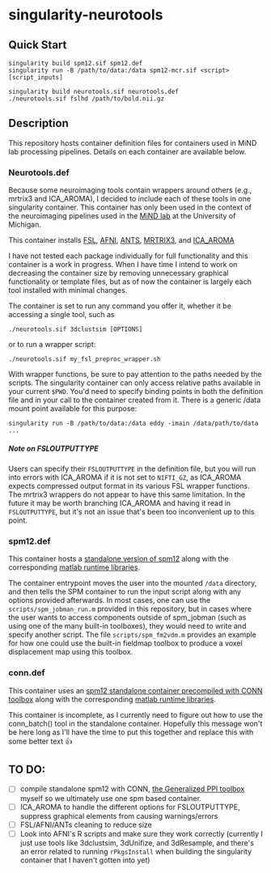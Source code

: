 # singularity-neurotools

## Quick Start

```
singularity build spm12.sif spm12.def
singularity run -B /path/to/data:/data spm12-mcr.sif <script> [script_inputs]
```

```
singularity build neurotools.sif neurotools.def
./neurotools.sif fslhd /path/to/bold.nii.gz
```

## Description

This repository hosts container definition files for containers used in MiND lab processing pipelines. Details on each container are available below.

### Neurotools.def

Because some neuroimaging tools contain wrappers around others (e.g., mrtrix3 and ICA_AROMA), I decided to include each of these tools in one singularity container. This container has only been used in the context of the neuroimaging pipelines used in the [MiND lab](https://sites.lsa.umich.edu/mindlab/) at the University of Michigan.

This container installs [FSL](https://fsl.fmrib.ox.ac.uk/fsl/fslwiki), [AFNI](https://afni.nimh.nih.gov/), [ANTS](https://github.com/ANTsX/ANTs), [MRTRIX3](https://www.mrtrix.org/), and [ICA_AROMA](https://github.com/maartenmennes/ICA-AROMA)

I have not tested each package individually for full functionality and this container is a work in progress. When I have time I intend to work on decreasing the container size by removing unnecessary graphical functionality or template files, but as of now the container is largely each tool installed with minimal changes.

The container is set to run any command you offer it, whether it be accessing a single tool, such as

```
./neurotools.sif 3dclustsim [OPTIONS]
```

or to run a wrapper script:

```
./neurotools.sif my_fsl_preproc_wrapper.sh
```

With wrapper functions, be sure to pay attention to the paths needed by the scripts. The singularity container can only access relative paths available in your current `$PWD`. You'd need to specify binding points in both the definition file and in your call to the container created from it. There is a generic /data mount point available for this purpose:

```
singularity run -B /path/to/data:/data eddy -imain /data/path/to/data ...
```

##### Note on FSLOUTPUTTYPE

Users can specify their `FSLOUTPUTTYPE` in the definition file, but you will run into errors with ICA_AROMA if it is not set to `NIFTI_GZ`, as ICA_AROMA expects compressed output format in its various FSL wrapper functions. The mrtrix3 wrappers do not appear to have this same limitation. In the future it may be worth branching ICA_AROMA and having it read in `FSLOUTPUTTYPE`, but it's not an issue that's been too inconvenient up to this point.

### spm12.def

This container hosts a [standalone version of spm12](https://en.wikibooks.org/wiki/SPM/Standalone) along with the corresponding [matlab runtime libraries](https://www.mathworks.com/products/compiler/matlab-runtime.html).

The container entrypoint moves the user into the mounted `/data` directory, and then tells the SPM container to run the input script along with any options provided afterwards. In most cases, one can use the `scripts/spm_jobman_run.m` provided in this repository, but in cases where the user wants to access components outside of spm_jobman (such as using one of the many built-in toolboxes), they would need to write and specify another script. The file `scripts/spm_fm2vdm.m` provides an example for how one could use the built-in fieldmap toolbox to produce a voxel displacement map using this toolbox.

### conn.def

This container uses an [spm12 standalone container precompiled with CONN toolbox](https://www.nitrc.org/projects/conn) along with the corresponding [matlab runtime libraries](https://www.mathworks.com/products/compiler/matlab-runtime.html).

This container is incomplete, as I currently need to figure out how to use the conn_batch() tool in the standalone container. Hopefully this message won't be here long as I'll have the time to put this together and replace this with some better text :+1:

## TO DO:

- [ ] compile standalone spm12 with CONN, [the Generalized PPI toolbox](https://www.nitrc.org/projects/gppi) myself so we ultimately use one spm based container.
- [ ] ICA_AROMA to handle the different options for FSLOUTPUTTYPE, suppress graphical elements from causing warnings/errors
- [ ] FSL/AFNI/ANTs cleaning to reduce size
- [ ] Look into AFNI's R scripts and make sure they work correctly (currently I just use tools like 3dclustsim, 3dUnifize, and 3dResample, and there's an error related to running `rPkgsInstall` when building the singularity container that I haven't gotten into yet)
